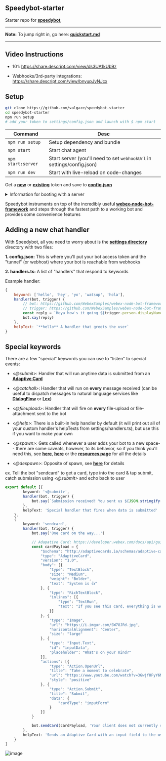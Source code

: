 ## Speedybot-starter

Starter repo for **[speedybot](https://www.npmjs.com/package/speedybot)**, 

---

**Note:** To jump right in, go here: **[quickstart.md](./quickstart.md)**

---

## Video Instructions

- 101: https://share.descript.com/view/ds3UA1kUb9z


- Webhooks/3rd-party integrations: https://share.descript.com/view/bnyupJvNJcx


## Setup

```sh
git clone https://github.com/valgaze/speedybot-starter
cd speedybot-starter
npm run setup
# add your token to settings/config.json and launch with $ npm start
```

| **Command** | **Desc** |
| --- | --- |
| ```npm run setup``` | Setup dependency and bundle |
| ```npm start``` | Start chat agent |
| ```npm start:server``` | Start server (you'll need to set ```webhookUrl``` in settings/config.json) |
| ```npm run dev``` | Start with live-reload on code-changes |


Get a **[new](https://developer.webex.com/my-apps/new/bot)** or **[existing](https://developer.webex.com/my-apps)** token and save to **[config.json](./settings/config.json)**



<details><summary>Information for booting with a server</summary>

To boot with a server, deploy it and append "/speedybotwebhook" to the address

```json
{
    "token":"aaa-bbb-ccc-ddd",
    "webhookUrl":"https://123-45-678-910-987.ngrok.io/speedybotwebhook"
}
```

Boot the server with:

```sh
npm run start:server
```

If you want to test webhooks without deploying, you can obtain a 2-hour tunnel for testing with the following command

```
npx speedybot tunnel <port_number>
```

With the tunnel address, use it under webhookUrl

</details>


Speedybot instruments on top of the incredibly useful **[webex-node-bot-framework](https://github.com/WebexSamples/webex-node-bot-framework)** and steps through the fastest path to a working bot and provides some convenience features

## Adding a new chat handler

With Speedybot, all you need to worry about is the **[settings directory](https://github.com/valgaze/speedybot/tree/master/settings)** directory with two files:

**1. config.json:** This is where you'll put your bot access token and the "tunnel" (or webhost) where your bot is reachable from webhooks

**2. handlers.ts:** A list of "handlers" that respond to keywords

Example handler:

```js
{
	keyword: ['hello', 'hey', 'yo', 'watsup', 'hola'],
	handler(bot, trigger) {
		// bot: https://github.com/WebexSamples/webex-node-bot-framework#bot
		// trigger: https://github.com/WebexSamples/webex-node-bot-framework#trigger
		const reply = `Heya how's it going ${trigger.person.displayName}?`
		bot.say(reply)
	},
	helpText: `**hello** A handler that greets the user`
}
```

## Special keywords

There are a few "special" keywords you can use to "listen" to special events:

- *<@submit>*: Handler that will run anytime data is submitted from an **[Adaptive Card](https://developer.webex.com/docs/api/guides/cards)**

- *<@catchall>*: Handler that will run on **every** message received (can be useful to dispatch messages to natural language services like **[DialogFlow](https://cloud.google.com/dialogflow)** or **[Lex](https://aws.amazon.com/lex/)**)

- *<@fileupload>*: Handler that will fire on **every** file-upload or file-attachment sent to the bot

- *<@help>*: There is a built-in help handler by default (it will print out all of your custom handler's helpTexts from settings/handlers.ts), but use this if you want to make your own

- *<@spawn>*: Gets called whenever a user adds your bot to a new space-- there are some caveats, however, to its behavior, so if you think you'll need this, see **[here](https://github.com/WebexSamples/webex-node-bot-framework/blob/master/README.md#spawn)**, **[here](https://developer.webex.com/blog/a-deeper-dive-into-the-webex-bot-framework-for-node-js)** or the **[resources page](https://github.com/valgaze/speedybot/blob/master/docs/resources.md)** for all the details

- *<@despawn>*: Opposite of spawn, see **[here](https://github.com/WebexSamples/webex-node-bot-framework/#despawn)** for details

ex. Tell the bot "sendcard" to get a card, type into the card & tap submit, catch submission using *<@submit>* and echo back to user

```ts
export default [{
        keyword: '<@submit>',
        handler(bot, trigger) {
            bot.say(`Submission received! You sent us ${JSON.stringify(trigger.attachmentAction.inputs)}`)
        },
        helpText: 'Special handler that fires when data is submitted'
    },
    {
        keyword: 'sendcard',
        handler(bot, trigger) {
            bot.say('One card on the way...')

            // Adapative Card: https://developer.webex.com/docs/api/guides/cards
            const cardPayload = {
                "$schema": "http://adaptivecards.io/schemas/adaptive-card.json",
                "type": "AdaptiveCard",
                "version": "1.0",
                "body": [{
                    "type": "TextBlock",
                    "size": "Medium",
                    "weight": "Bolder",
                    "text": "System is 👍"
                }, {
                    "type": "RichTextBlock",
                    "inlines": [{
                        "type": "TextRun",
                        "text": "If you see this card, everything is working"
                    }]
                }, {
                    "type": "Image",
                    "url": "https://i.imgur.com/SW78JRd.jpg",
                    "horizontalAlignment": "Center",
                    "size": "large"
                }, {
                    "type": "Input.Text",
                    "id": "inputData",
                    "placeholder": "What's on your mind?"
                }],
                "actions": [{
                    "type": "Action.OpenUrl",
                    "title": "Take a moment to celebrate",
                    "url": "https://www.youtube.com/watch?v=3GwjfUFyY6M",
                    "style": "positive"
                }, {
                    "type": "Action.Submit",
                    "title": "Submit",
                    "data": {
                        "cardType": "inputForm"
                    }
                }]
            }

            bot.sendCard(cardPayload, 'Your client does not currently support Adaptive Cards')
        },
        helpText: 'Sends an Adaptive Card with an input field to the user'
    }
]
```





![image](https://raw.githubusercontent.com/valgaze/speedybot/master/docs/assets/healthcheck.gif)
